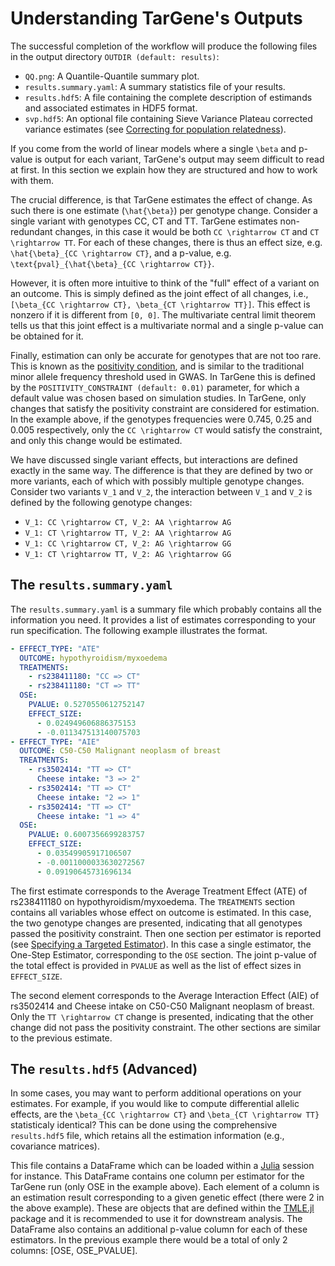 # Understanding TarGene's Outputs

The successful completion of the workflow will produce the following files in the output directory `OUTDIR (default: results)`:

- `QQ.png`: A Quantile-Quantile summary plot.
- `results.summary.yaml`: A summary statistics file of your results.
- `results.hdf5`: A file containing the complete description of estimands and associated estimates in HDF5 format.
- `svp.hdf5`: An optional file containing Sieve Variance Plateau corrected variance estimates (see [Correcting for population relatedness](@ref)).

If you come from the world of linear models where a single ``\beta`` and p-value is output for each variant, TarGene's output may seem difficult to read at first. In this section we explain how they are structured and how to work with them. 

The crucial difference, is that TarGene estimates the effect of change. As such there is one estimate (``\hat{\beta}``) per genotype change. Consider a single variant with genotypes CC, CT and TT. TarGene estimates non-redundant changes, in this case it would be both ``CC \rightarrow CT`` and ``CT \rightarrow TT``. For each of these changes, there is thus an effect size, e.g. ``\hat{\beta}_{CC \rightarrow CT}``, and a p-value, e.g. ``\text{pval}_{\hat{\beta}_{CC \rightarrow CT}}``. 

However, it is often more intuitive to think of the "full" effect of a variant on an outcome. This is simply defined as the joint effect of all changes, i.e., ``[\beta_{CC \rightarrow CT}, \beta_{CT \rightarrow TT}]``. This effect is nonzero if it is different from ``[0, 0]``. The multivariate central limit theorem tells us that this joint effect is a multivariate normal and a single p-value can be obtained for it.

Finally, estimation can only be accurate for genotypes that are not too rare. This is known as the [positivity condition](https://www.ncbi.nlm.nih.gov/pmc/articles/PMC8492528/), and is similar to the traditional minor allele frequency threshold used in GWAS. In TarGene this is defined by the `POSITIVITY_CONSTRAINT (default: 0.01)` parameter, for which a default value was chosen based on simulation studies. In TarGene, only changes that satisfy the positivity constraint are considered for estimation. In the example above, if the genotypes frequencies were 0.745, 0.25 and 0.005 respectively, only the ``CC \rightarrow CT`` would satisfy the constraint, and only this change would be estimated.

We have discussed single variant effects, but interactions are defined exactly in the same way. The difference is that they are defined by two or more variants, each of which with possibly multiple genotype changes. Consider two variants ``V_1`` and ``V_2``, the interaction between ``V_1`` and ``V_2`` is defined by the following genotype changes:

- ``V_1: CC \rightarrow CT, V_2: AA \rightarrow AG``
- ``V_1: CT \rightarrow TT, V_2: AA \rightarrow AG``
- ``V_1: CC \rightarrow CT, V_2: AG \rightarrow GG``
- ``V_1: CT \rightarrow TT, V_2: AG \rightarrow GG``


## The `results.summary.yaml`

The `results.summary.yaml` is a summary file which probably contains all the information you need. It provides a list of estimates corresponding to your run specification. The following example illustrates the format.

```yaml
- EFFECT_TYPE: "ATE"
  OUTCOME: hypothyroidism/myxoedema
  TREATMENTS:
    - rs238411180: "CC => CT"
    - rs238411180: "CT => TT"
  OSE:
    PVALUE: 0.5270550612752147
    EFFECT_SIZE:
      - 0.024949606886375153
      - -0.011347513140075703
- EFFECT_TYPE: "AIE"
  OUTCOME: C50-C50 Malignant neoplasm of breast
  TREATMENTS:
    - rs3502414: "TT => CT"
      Cheese intake: "3 => 2"
    - rs3502414: "TT => CT"
      Cheese intake: "2 => 1"
    - rs3502414: "TT => CT"
      Cheese intake: "1 => 4"
  OSE:
    PVALUE: 0.6007356699283757
    EFFECT_SIZE:
      - 0.03549905917106507
      - -0.0011000033630272567
      - 0.09190645731696134
```

The first estimate corresponds to the Average Treatment Effect (ATE) of rs238411180 on hypothyroidism/myxoedema. The `TREATMENTS` section contains all variables whose effect on outcome is estimated. In this case, the two genotype changes are presented, indicating that all genotypes passed the positivity constraint. Then one section per estimator is reported (see [Specifying a Targeted Estimator](@ref)). In this case a single estimator, the One-Step Estimator, corresponding to the `OSE` section. The joint p-value of the total effect is provided in `PVALUE` as well as the list of effect sizes in `EFFECT_SIZE`.

The second element corresponds to the Average Interaction Effect (AIE) of rs3502414 and Cheese intake on C50-C50 Malignant neoplasm of breast. Only the ``TT \rightarrow CT`` change is presented, indicating that the other change did not pass the positivity constraint. The other sections are similar to the previous estimate.

## The `results.hdf5` (Advanced)

In some cases, you may want to perform additional operations on your estimates. For example, if you would like to compute differential allelic effects, are the ``\beta_{CC \rightarrow CT}`` and  ``\beta_{CT \rightarrow TT}`` statisticaly identical? This can be done using the comprehensive `results.hdf5` file, which retains all the estimation information (e.g., covariance matrices).

This file contains a DataFrame which can be loaded within a [Julia](https://julialang.org/) session for instance. This DataFrame contains one column per estimator for the TarGene run (only OSE in the example above). Each element of a column is an estimation result corresponding to a given genetic effect (there were 2 in the above example). These are objects that are defined within the [TMLE.jl](https://targene.github.io/TMLE.jl/stable/) package and it is recommended to use it for downstream analysis. The DataFrame also contains an additional p-value column for each of these estimators. In the previous example there would be a total of only 2 columns: [OSE, OSE_PVALUE].

